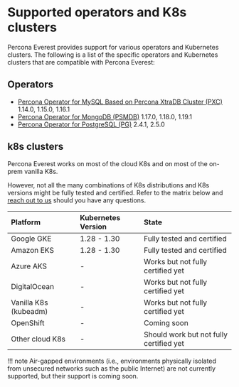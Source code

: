 # Supported operators and K8s clusters

Percona Everest provides support for various operators and Kubernetes clusters. The following is a list of the specific operators and Kubernetes clusters that are compatible with Percona Everest:

## Operators

* [Percona Operator for MySQL Based on Percona XtraDB Cluster (PXC)](https://docs.percona.com/percona-operator-for-mysql/pxc/) 1.14.0, 1.15.0, 1.16.1
* [Percona Operator for MongoDB (PSMDB)](https://docs.percona.com/percona-operator-for-mongodb/) 1.17.0, 1.18.0, 1.19.1
* [Percona Operator for PostgreSQL (PG)](https://docs.percona.com/percona-operator-for-postgresql/2.0/) 2.4.1, 2.5.0

## k8s clusters

Percona Everest works on most of the cloud K8s and on most of the on-prem vanilla K8s.

However, not all the many combinations of K8s distributions and K8s versions might be fully tested and certified. Refer to the matrix below and [reach out to us](SetupPrereqs.md#get-expert-help) should you have any questions.

| Platform              | Kubernetes Version | State                                   |
|:----------------------|:-------------------|:----------------------------------------|
| Google GKE            | 1.28 - 1.30        | Fully tested and certified                |
| Amazon EKS            | 1.28 - 1.30        | Fully tested and certified                |
| Azure AKS             | -                  | Works but not fully certified yet       |
| DigitalOcean          | -                  | Works but not fully certified yet       |
| Vanilla K8s (kubeadm) | -                  | Works but not fully certified yet       |
| OpenShift             | -                  | Coming soon                             |
| Other cloud K8s       | -                  | Should work but not fully certified yet |

!!! note
    Air-gapped environments (i.e., environments physically isolated from unsecured networks such as the public Internet) are not currently supported, but their support is coming soon.

